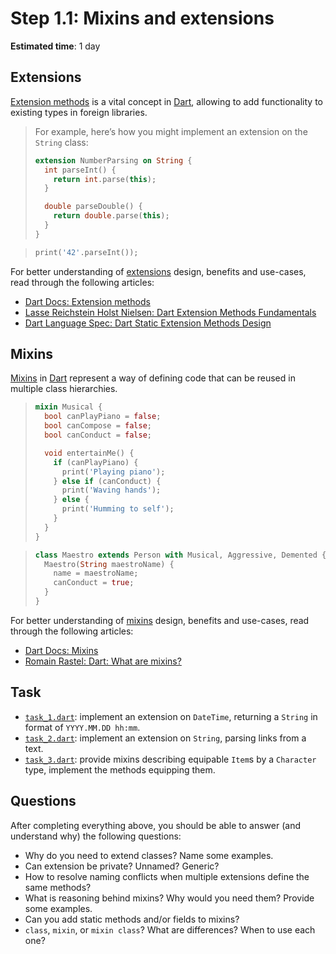 Step 1.1: Mixins and extensions
===============================

**Estimated time**: 1 day




## Extensions

[Extension methods][11] is a vital concept in [Dart], allowing to add functionality to existing types in foreign libraries.

> For example, here’s how you might implement an extension on the `String` class:
> ```dart
> extension NumberParsing on String {
>   int parseInt() {
>     return int.parse(this);
>   }
>
>   double parseDouble() {
>     return double.parse(this);
>   }
> }
> ```

> ```dart
> print('42'.parseInt());
> ```

For better understanding of [extensions][11] design, benefits and use-cases, read through the following articles:
- [Dart Docs: Extension methods][11]
- [Lasse Reichstein Holst Nielsen: Dart Extension Methods Fundamentals][12]
- [Dart Language Spec: Dart Static Extension Methods Design][13]




## Mixins

[Mixins][21] in [Dart] represent a way of defining code that can be reused in multiple class hierarchies.

> ```dart
> mixin Musical {
>   bool canPlayPiano = false;
>   bool canCompose = false;
>   bool canConduct = false;
>
>   void entertainMe() {
>     if (canPlayPiano) {
>       print('Playing piano');
>     } else if (canConduct) {
>       print('Waving hands');
>     } else {
>       print('Humming to self');
>     }
>   }
> }
> ```

> ```dart
> class Maestro extends Person with Musical, Aggressive, Demented {
>   Maestro(String maestroName) {
>     name = maestroName;
>     canConduct = true;
>   }
> }
> ```

For better understanding of [mixins][21] design, benefits and use-cases, read through the following articles:
- [Dart Docs: Mixins][21]
- [Romain Rastel: Dart: What are mixins?][22]




## Task

- [`task_1.dart`](task_1.dart): implement an extension on `DateTime`, returning a `String` in format of `YYYY.MM.DD hh:mm`.
- [`task_2.dart`](task_2.dart): implement an extension on `String`, parsing links from a text.
- [`task_3.dart`](task_3.dart): provide mixins describing equipable `Item`s by a `Character` type, implement the methods equipping them.




## Questions

After completing everything above, you should be able to answer (and understand why) the following questions:
- Why do you need to extend classes? Name some examples.
- Can extension be private? Unnamed? Generic?
- How to resolve naming conflicts when multiple extensions define the same methods?
- What is reasoning behind mixins? Why would you need them? Provide some examples.
- Can you add static methods and/or fields to mixins?
- `class`, `mixin`, or `mixin class`? What are differences? When to use each one?




[Dart]: https://dart.dev

[11]: https://dart.dev/language/extension-methods
[12]: https://medium.com/dartlang/extension-methods-2d466cd8b308
[13]: https://github.com/dart-lang/language/blob/main/accepted/2.7/static-extension-methods/feature-specification.md
[21]: https://dart.dev/language/mixins
[22]: https://medium.com/flutter-community/dart-what-are-mixins-3a72344011f3
